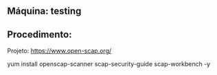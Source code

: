 Máquina: testing
----------------

Procedimento:
-------------
  
   Projeto: https://www.open-scap.org/
 
   yum install openscap-scanner scap-security-guide scap-workbench -y
